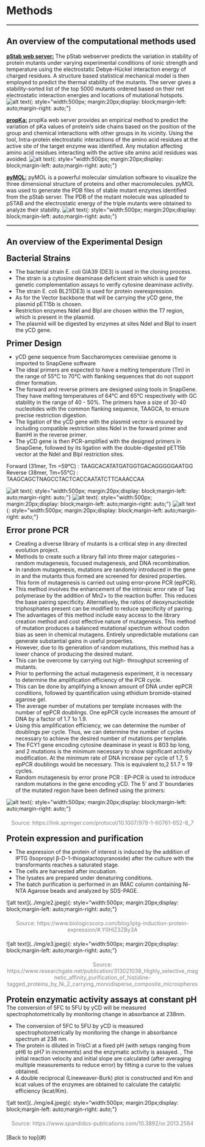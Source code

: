 # Methods

<hr style="height:3px;border:none;color:#808080;background-color:#808080;" />

## **An overview of the computational methods used**
<a href="https://pbl.biotech.iitm.ac.in/pStab/"><b>pStab web server:</b></a> The pStab webserver predicts the variation in stability of protein mutants under varying experimental conditions of ionic strength and temperature using the electrostatic  Debye-Hückel interaction energy of charged residues. A structure based statistical mechanical model is then employed to predict the thermal stability of the mutants. The server gives a stability-sorted list of the top 5000 mutants ordered based on their net electrostatic interaction energies and locations of mutational hotspots.
![alt text](../img/c1.jpeg){: style="width:500px; margin:20px;display: block;margin-left: auto;margin-right: auto;"}

<a href="https://www.ddl.unimi.it/vegaol/propka.htm"><b>propKa:</b></a> propKa web server provides an empirical method to predict the variation of pKa values of protein’s side chains based on the position of the group and chemical interactions with other groups in its vicinity. Using the tool, Intra-protein electrostatic interactions of the amino acid residues at the active site of the target enzyme was identified. Any mutation affecting amino acid residues interacting with the active site amino acid residues was avoided. 
![alt text](../img/c2.jpeg){: style="width:500px; margin:20px;display: block;margin-left: auto;margin-right: auto;"}

<a href="https://pymol.org/2/"><b>pyMOL:</b></a> pyMOL is a powerful molecular simulation software to visualize the three dimensional structure of proteins and other macromolecules. pyMOL was used to generate the PDB files of stable mutant enzymes identified from the pStab server. The PDB of the mutant molecule was uploaded to pSTAB and the electrostatic energy of the triple mutants were obtained to analyze their stability.
![alt text](../img/c3.jpeg){: style="width:500px; margin:20px;display: block;margin-left: auto;margin-right: auto;"}

<hr style="height:3px;border:none;color:#808080;background-color:#808080;" />

## **An overview of the Experimental Design**

<h2 style="margin: 0 !important;">Bacterial Strains</h2>

<ul>
  <li><p style="margin: 0 !important;">The bacterial strain E. coli GIA39 (DE3) is used in the cloning process.</p></li>
  <li><p style="margin: 0 !important;">The strain is a cytosine deaminase deficient strain which is used for genetic complementation assays to verify cytosine deaminase activity.</p></li>
  <li><p style="margin: 0 !important;">The strain E. coli BL21(DE3) is used for protein overexpression.</p></li>
  <li><p style="margin: 0 !important;">As for the Vector backbone that will be carrying the yCD gene, the plasmid pET15b is chosen.</p></li>
  <li><p style="margin: 0 !important;">Restriction enzymes NdeI and BlpI are chosen within the T7 region, which is present in the plasmid.</p></li>
  <li><p style="margin: 0 !important;">The plasmid will be digested by enzymes at sites NdeI and BlpI to insert the yCD gene.</p></li>
</ul>

<h2 style="margin: 0 !important;">Primer Design</h2>

<ul>
  <li><p style="margin: 0 !important;">yCD gene sequence from Saccharomyces cerevisiae genome is imported to SnapGene software</p></li>
  <li><p style="margin: 0 !important;">The ideal primers are expected to have a melting temperature (Tm) in the range of 55°C to 70°C with flanking sequences that do not support dimer formation.</p></li>
  <li><p style="margin: 0 !important;">The forward and reverse primers are designed using tools in SnapGene. They have melting temperatures of 64°C and 65°C respectively with GC stability in the range of 40 - 50%. The primers have a size of 30-40 nucleotides with the common flanking sequence, TAAGCA, to ensure precise restriction digestion. </p></li>
  <li><p style="margin: 0 !important;">The ligation of the yCD gene with the plasmid vector is ensured by including compatible restriction sites NdeI in the forward primer and BamHI in the reverse primer.</p></li>
  <li><p style="margin: 0 !important;">The yCD gene is then PCR-amplified with the designed primers in SnapGene, followed by its ligation with the double-digested pET15b vector at the NdeI and BlpI restriction sites.</p></li>
</ul>

Forward (31mer, Tm =59℃) : TAAGCACATATGATGGTGACAGGGGGAATGG <br>
Reverse (38mer, Tm=55℃) : TAAGCAGCTNAGCCTACTCACCAATATCTTCAAACCAA

![alt text](../img/p1.jpeg){: style="width:500px; margin:20px;display: block;margin-left: auto;margin-right: auto;"}
![alt text](../img/p1.jpeg){: style="width:500px; margin:20px;display: block;margin-left: auto;margin-right: auto;"}
![alt text](../img/p1.jpeg){: style="width:500px; margin:20px;display: block;margin-left: auto;margin-right: auto;"}

<h2 style="margin: 0 !important;">Error prone PCR</h2>

<ul>
  <li><p style="margin: 0 !important;">Creating a diverse library of mutants is a critical step in any directed evolution project. </p></li>
  <li><p style="margin: 0 !important;">Methods to create such a library fall into three major categories – random mutagenesis, focused mutagenesis, and DNA recombination.</p></li>
  <li><p style="margin: 0 !important;">In random mutagenesis, mutations are randomly introduced in the gene in and the mutants thus formed are screened for desired properties. This form of mutagenesis is carried out using error-prone PCR (epPCR).</p></li>
  <li><p style="margin: 0 !important;">This method involves the enhancement of the intrinsic error rate of Taq polymerase by the addition of Mn2+ to the reaction buffer. This reduces the base pairing specificity. Alternatively, the ratios of deoxynucleotide triphosphates present can be modified to reduce specificity of pairing.</p></li>
  <li><p style="margin: 0 !important;">The advantages of this method include easy access to the library creation method and cost effective nature of mutagenesis. This method of mutation produces a balanced mutational spectrum without codon bias as seen in chemical mutagens. Entirely unpredictable mutations can generate substantial gains in useful properties.</p></li>
  <li><p style="margin: 0 !important;">However, due to its generation of random mutations, this method has a lower chance of producing the desired mutant.</p></li>
  <li><p style="margin: 0 !important;">This can be overcome by carrying out high- throughput screening of mutants.</p></li>
  <li><p style="margin: 0 !important;">Prior to performing the actual mutagenesis experiment, it is necessary to determine the amplification efficiency of the PCR cycle. </p></li>
  <li><p style="margin: 0 !important;">This can be done by amplifying a known amount of DNA under epPCR conditions, followed by quantification using ethidium bromide-stained agarose gel. </p></li>
  <li><p style="margin: 0 !important;">The average number of mutations per template increases with the number of epPCR doublings. One epPCR cycle increases the amount of DNA by a factor of 1.7 1o 1.9.</p></li>
  <li><p style="margin: 0 !important;">Using this amplification efficiency, we can determine the number of doublings per cycle. Thus, we can determine the number of cycles necessary to achieve the desired number of mutations per template. </p></li>
  <li><p style="margin: 0 !important;">The FCY1 gene encoding cytosine deaminase in yeast is 803 bp long, and 2 mutations is the minimum necessary to show significant activity modification. At the minimum rate of DNA increase per cycle of 1.7, 5 epPCR doublings would be necessary. This is equivalent to,2 51.7 ≈ 19 cycles.</p></li>
  <li><p style="margin: 0 !important;">Random mutagenesis by error prone PCR : EP-PCR is used to introduce random mutations in the gene encoding yCD. The 5’ and 3’ boundaries of the mutated region have been defined using the primers: </p></li>
</ul>

![alt text](../img/e1.jpeg){: style="width:500px; margin:20px;display: block;margin-left: auto;margin-right: auto;"}

<div style="color:gray;text-align: center;margin: 20px 0 20px 0;">Source: https://link.springer.com/protocol/10.1007/978-1-60761-652-8_7</div>
<h2 style="margin: 0 !important;">Protein expression and purification</h2>

<ul>
  <li><p style="margin: 0 !important;">The expression of the protein of interest is induced by the addition of IPTG (Isopropyl β-D-1-thiogalactopyranoside) after the culture with the transformants reaches a saturated stage.</p></li>
  <li><p style="margin: 0 !important;">The cells are harvested after incubation.</p></li>
  <li><p style="margin: 0 !important;">The lysates are prepared under denaturing conditions.</p></li>
  <li><p style="margin: 0 !important;">The batch purification is performed in an IMAC column containing Ni-NTA Agarose beads and analyzed by SDS-PAGE.</p></li>
</ul>
![alt text](../img/e2.jpeg){: style="width:500px; margin:20px;display: block;margin-left: auto;margin-right: auto;"}
<div style="color:gray;text-align: center;margin: 20px 0 20px 0;">Source: https://www.biologicscorp.com/blog/iptg-induction-protein-expression/#.Y0HlZ3ZBy3A</div>
![alt text](../img/e3.jpeg){: style="width:500px; margin:20px;display: block;margin-left: auto;margin-right: auto;"}
<div style="color:gray;text-align: center;margin: 20px 0 20px 0;">Source: https://www.researchgate.net/publication/313021038_Highly_selective_magnetic_affinity_purification_of_histidine-tagged_proteins_by_Ni_2_carrying_monodisperse_composite_microspheres</div>
<h2 style="margin: 0 !important;">Protein enzymatic activity assays at constant pH </h2>
The conversion of 5FC to 5FU by yCD will be measured spectrophotometrically by monitoring change in absorbance at 238nm.
<ul>
  <li><p style="margin: 0 !important;">The conversion of 5FC to 5FU by yCD is measured spectrophotometrically by monitoring the change in absorbance spectrum at 238 nm.</p></li>
  <li><p style="margin: 0 !important;">The protein is diluted in TrisCl at a fixed pH (with setups ranging from pH6 to pH7 in increments) and the enzymatic activity is assayed. , The initial reaction velocity and initial slope are calculated (after averaging multiple measurements to reduce error) by fitting a curve to the values obtained.</p></li>
  <li><p style="margin: 0 !important;">A double reciprocal (Lineweaver-Burk) plot is constructed and Km and kcat values of the enzymes are obtained to calculate the catalytic efficiency (kcat/Km).</p></li>
</ul>
![alt text](../img/e4.jpeg){: style="width:500px; margin:20px;display: block;margin-left: auto;margin-right: auto;"}
<div style="color:gray;text-align: center;margin: 20px 0 20px 0;">Source: https://www.spandidos-publications.com/10.3892/or.2013.2584</div>
[Back to top](#)
